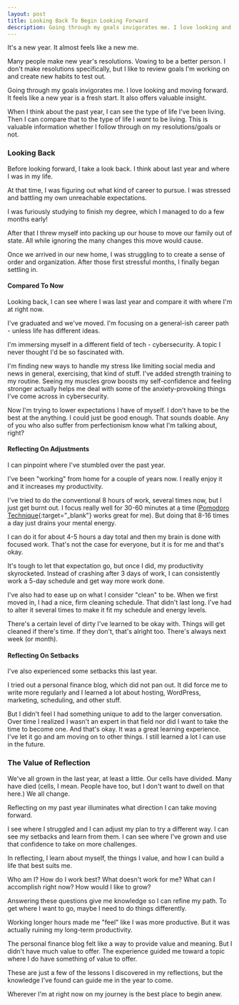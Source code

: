 ```yaml
---
layout: post
title: Looking Back To Begin Looking Forward
description: Going through my goals invigorates me. I love looking and moving forward. It feels like a new year is a fresh start. It also provides valuable insight. We can imagine the type of life we want to be living, which is important to think about whether we follow through on our resolutions/goals or not.
---
```


It's a new year. It almost feels like a new me.

Many people make new year's resolutions. Vowing to be a better person. I don't make resolutions specifically, but I like to review goals I'm working on and create new habits to test out.

<!--more-->

Going through my goals invigorates me. I love looking and moving forward. It feels like a new year is a fresh start. It also offers valuable insight. 

When I think about the past year, I can see the type of life I've been living. Then I can compare that to the type of life I *want* to be living. This is valuable information whether I follow through on my resolutions/goals or not.

### Looking Back
Before looking forward, I take a look back. I think about last year and where I was in my life.

At that time, I was figuring out what kind of career to pursue. I was stressed and battling my own unreachable expectations.

I was furiously studying to finish my degree, which I managed to do a few months early!

After that I threw myself into packing up our house to move our family out of state. All while ignoring the many changes this move would cause.

Once we arrived in our new home, I was struggling to to create a sense of order and organization. After those first stressful months, I finally began settling in.

#### Compared To Now
Looking back, I can see where I was last year and compare it with where I'm at right now.

I've graduated and we've moved. I'm focusing on a general-ish career path - unless life has different ideas. 

I'm immersing myself in a different field of tech - cybersecurity. A topic I never thought I'd be so fascinated with.

I'm finding new ways to handle my stress like limiting social media and news in general, exercising, that kind of stuff. I've added strength training to my routine. Seeing my muscles grow boosts my self-confidence and feeling stronger actually helps me deal with some of the anxiety-provoking things I've come across in cybersecurity.

Now I'm trying to lower expectations I have of myself. I don't have to be the best at the anything. I could just be good enough. That sounds doable. Any of you who also suffer from perfectionism know what I'm talking about, right?

#### Reflecting On Adjustments
I can pinpoint where I've stumbled over the past year. 

I've been "working" from home for a couple of years now. I really enjoy it and it increases my productivity. 

I've tried to do the conventional 8 hours of work, several times now, but I just get burnt out. I focus really well for 30-60 minutes at a time ([Pomodoro Technique](https://en.wikipedia.org/wiki/Pomodoro_Technique){:target="_blank"} works great for me). But doing that 8-16 times a day just drains your mental energy. 

I can do it for about 4-5 hours a day total and then my brain is done with focused work. That's not the case for everyone, but it is for me and that's okay.

It's tough to let that expectation go, but once I did, my productivity skyrocketed. Instead of crashing after 3 days of work, I can consistently work a 5-day schedule and get way more work done.

I've also had to ease up on what I consider "clean" to be. When we first moved in, I had a nice, firm cleaning schedule. That didn't last long. I've had to alter it several times to make it fit my schedule and energy levels. 

There's a certain level of dirty I've learned to be okay with. Things will get cleaned if there's time. If they don't, that's alright too. There's always next week (or month).

#### Reflecting On Setbacks
I've also experienced some setbacks this last year. 

I tried out a personal finance blog, which did not pan out. It did force me to write more regularly and I learned a lot about hosting, WordPress, marketing, scheduling, and other stuff. 

But I didn't feel I had something unique to add to the larger conversation. Over time I realized I wasn't an expert in that field nor did I want to take the time to become one. And that's okay. It was a great learning experience. I've let it go and am moving on to other things. I still learned a lot I can use in the future.

### The Value of Reflection
We've all grown in the last year, at least a little. Our cells have divided. Many have died (cells, I mean. People have too, but I don't want to dwell on that here.) We all change. 

Reflecting on my past year illuminates what direction I can take moving forward. 

I see where I struggled and I can adjust my plan to try a different way. I can see my setbacks and learn from them. I can see where I've grown and use that confidence to take on more challenges. 

In reflecting, I learn about myself, the things I value, and how I can build a life that best suits me. 

Who am I? How do I work best? What doesn't work for me? What can I accomplish right now? How would I like to grow?

Answering these questions give me knowledge so I can refine my path. To get where I want to go, maybe I need to do things differently. 

Working longer hours made me "feel" like I was more productive. But it was actually ruining my long-term productivity.

The personal finance blog felt like a way to provide value and meaning. But I didn't have much value to offer. The experience guided me toward a topic where I do have something of value to offer.

These are just a few of the lessons I discovered in my reflections, but the knowledge I've found  can guide me in the year to come. 

Wherever I'm at right now on my journey is the best place to begin anew.
